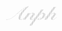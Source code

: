 <pre style="font: 2px/1px monospace;">                                                                                                                                                                    
                                                                                                                                                                    
                                                                                                                                                                    
                                                                                                                                                                    
                                                                                                                                                                    
                                                                                                                                                                    
                                                                                                                                                                    
                                                                                                                                                                    
                                                                                                                                                                    
                                                                                                                                                                    
                                                                                                                                                                    
                                                                                                                                                                    
                                                                                                                                                                    
                                                                                                                                                                    
                                                                                                                                                                    
                                                                                                                                                                    
                                                                                                                                                                    
                                                                                                                                                                    
                                                                                                                                                                    
                                                                                                                                                                    
                                                                                                                                                                    
                                                                                                                                                                    
                                                                                                                                                                    
                                                                                                                                                                    
                                                                         .;                                                                                         
                                                                       ;;;`                                                                                         
                                                                     ;;;;:                                                         .;;;;;                           
                                                                   ;`;;;;                                                          ;;;;;                            
                                                                 `: ;;;;                                                          ;;;;;:                            
                                                                ;  ;;;;                                                           ;;;;;                             
                                                               ;  ;;;;                                                           ;;;;;                              
                                                             .`  ;;;;.                                                          .;;;;;                              
                                                            ;   :;;;;                                                           ;;;;;                               
                                                           ;   .;;;;                                   :;;;;:                  ;;;;;`                               
                                                          ;    ;;;;                                    ;;;;;                   ;;;;;                                
                                                         ;    ;;;;`                                   ;;;;;                   ;;;;;                                 
                                                        ;    ;;;;;                                   .;;;;;                  ,;;;;,                                 
                                                       ;    :;;;;                                    ;;;;;                   ;;;;;                                  
                                                      ;     ;;;;                                    ;;;;;                   ;;;;;                                   
                                                     ;     ;;;;;                                    ;;;;;                   ;;;;:                                   
                                                    ;     ;;;;;                                    ;;;;;                   ;;;;;                                    
                                                   ;      ;;;;`                                   ,;;;;`                  ,;;;;                                     
                                                  ;      ;;;;;                     .;;,           ;;;;;   `:;;            ;;;;;    .:;:                             
                                                 ;      ,;;;;            ;;;;;;  :;,;;;;         ;;;;;  .;;;;;;,         ;;;;;   :;.;;;;                            
                                                ;.......;;;;;           .;;;;;  ;   `;;;.        ;;;;` ;   ;;;;;        `;;;;.  ;    ;;;;                           
                                               :       ;;;;;            ;;;;; `.    .;;;;       ;;;;; ;    `;;;;,       ;;;;; `,     ;;;;                           
                                              .        ;;;;:           ;;;;;,.`     ;;;;,      :;;;; ;      ;;;;:      :;;;; `.     ;;;;;                           
                                             `.       ;;;;;            ;;;;;.`     .;;;;       ;;;;`;       ;;;;.      ;;;;, .      ;;;;                            
                                             ,        ;;;;;           ;;;;;``      ;;;;;      ;;;;;;        ;;;;`     ;;;;; .      ;;;;;                            
                                            :        .;;;;           `;;;;`,      ;;;;;      `;;;;,        ,;;;;     `;;;; :      ;;;;;                             
                                           ;         ;;;;;           ;;;;;;      ;;;;;,      ;;;;.         ;;;;;     ;;;;;;      ,;;;;:                             
                                          ;          ;;;;.          :;;;;;      `;;;;;      :;;;;:         ;;;;`    ;;;;;;       ;;;;;                              
                                         ;           ;;;;           ;;;;;       ;;;;;       ;;;;;         ;;;;;    ;;;;;;       ;;;;;                               
                                       `:           :;;;;          ;;;;;`      ;;;;;.      ;;;;;          ;;;;   ;.;;;;;.      :;;;;:                               
                                      ..            ;;;;;         :;;;;;       ;;;;;      ;;;;;,         ;;;;` ;, `;;;;;       ;;;;;      ,                         
                                     ;`             ;;;;,        :;;;;;       ;;;;;      ,;;;;;         `;;;;,    ;;;;;       ;;;;;      ,                          
                                    ;               ;;;;`       ;;;;;;        ;;;;.     ,;;;;;      :;;.;;;:     ;;;;;`       ;;;;;     ,                           
                                  :.                ;;;;`      ; ;;;;:        ;;;;     , ;;;;:   ;;`   ;;;.      ;;;;;        ;;;;     :                            
                                .:                  ,;;;.     ; ;;;;;         ;;;;    ; ;;;;;   ;:    ;;;       ;;;;;         ;;;;    ;                             
                              ;:                     ;;;;   ;. .;;;;`         ;;;;   ; ,;;;;`  ;;    ;;:       .;;;;:         ;;;;   ;                              
                        ;;;;.                         ;;;;;,   ;;::,           ;;;;;`  ;;;;;   .;;.;;:         ;;::,           ;;;;;                                
                                                                                      ;;;;;      ``                                                                 
                                                                                     `;;;;:                                                                         
                                                                                     ;;;;;                                                                          
                                                                                    :;;;;`                                                                          
                                                                                    ;;;;;                                                                           
                                                                                   ;;;;;                                                                            
                                                                                  .;;;;:                                                                            
                                                                                  ;;;;;                                                                             
                                                                                 ;;;;;`                                                                             
                                                                                 ;;;;;                                                                              
                                                                                ;;;;;                                                                               
                                                                               ,;;;;;                                                                               
                                                                               ;;;;;                                                                                
                                                                              ;;;;;.                                                                                
                                                                             `;;;;;                                                                                 
                                                                             ;;;;;                                                                                  
                                                                                                                                                                    
                                                                                                                                                                    
                                                                                                                                                                    
                                                                                                                                                                    
                                                                                                                                                                    
                                                                                                                                                                    
                                                                                                                                                                    
                                                                                                                                                                    
                                                                                                                                                                    
                                                                                                                                                                    
                                                                                                                                                                    
                                                                                                                                                                    
                                                                                                                                                                    
                                                                                                                                                                    
</pre>